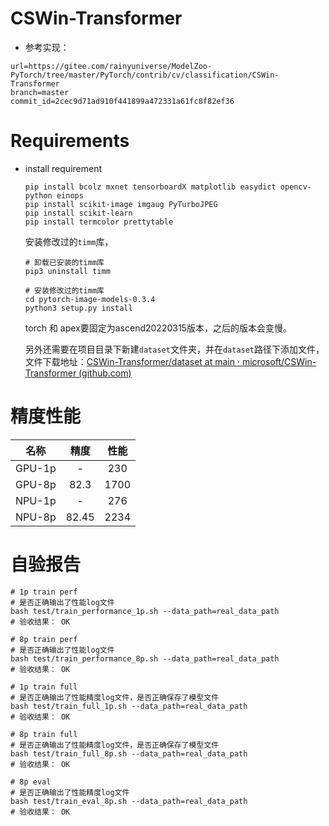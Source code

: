 # CSWin-Transformer

- 参考实现：
```
url=https://gitee.com/rainyuniverse/ModelZoo-PyTorch/tree/master/PyTorch/contrib/cv/classification/CSWin-Transformer 
branch=master
commit_id=2cec9d71ad910f441899a472331a61fc8f82ef36
```

# Requirements

- install requirement

  ```
  pip install bcolz mxnet tensorboardX matplotlib easydict opencv-python einops
  pip install scikit-image imgaug PyTurboJPEG
  pip install scikit-learn
  pip install termcolor prettytable
  ```
  
  安装修改过的`timm`库，
  
  ```shell
  # 卸载已安装的timm库
  pip3 uninstall timm
  
  # 安装修改过的timm库
  cd pytorch-image-models-0.3.4
  python3 setup.py install
  ```
  
  torch 和 apex要固定为ascend20220315版本，之后的版本会变慢。
  
  另外还需要在项目目录下新建`dataset`文件夹，并在`dataset`路径下添加文件，文件下载地址：[CSWin-Transformer/dataset at main · microsoft/CSWin-Transformer (github.com)](https://github.com/microsoft/CSWin-Transformer/tree/main/dataset)

# 精度性能

|  名称  | 精度  | 性能 |
| :----: | :---: | :--: |
| GPU-1p |   -   | 230  |
| GPU-8p | 82.3  | 1700 |
| NPU-1p |   -   | 276  |
| NPU-8p | 82.45 | 2234 |

# 自验报告
```shell    
# 1p train perf
# 是否正确输出了性能log文件
bash test/train_performance_1p.sh --data_path=real_data_path
# 验收结果： OK
    
# 8p train perf
# 是否正确输出了性能log文件
bash test/train_performance_8p.sh --data_path=real_data_path
# 验收结果： OK 

# 1p train full
# 是否正确输出了性能精度log文件，是否正确保存了模型文件
bash test/train_full_1p.sh --data_path=real_data_path
# 验收结果： OK 

# 8p train full
# 是否正确输出了性能精度log文件，是否正确保存了模型文件
bash test/train_full_8p.sh --data_path=real_data_path
# 验收结果： OK 

# 8p eval
# 是否正确输出了性能精度log文件
bash test/train_eval_8p.sh --data_path=real_data_path 
# 验收结果： OK 
```
